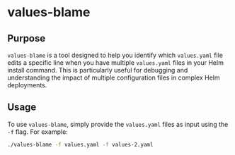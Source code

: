 # values-blame

## Purpose

`values-blame` is a tool designed to help you identify which `values.yaml` file edits a specific line when you have multiple `values.yaml` files in your Helm install command. This is particularly useful for debugging and understanding the impact of multiple configuration files in complex Helm deployments.

## Usage

To use `values-blame`, simply provide the `values.yaml` files as input using the `-f` flag. For example:

```bash
./values-blame -f values.yaml -f values-2.yaml
```

